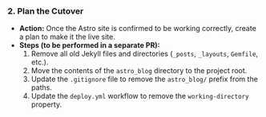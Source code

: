 ### 2. Plan the Cutover

*   **Action:** Once the Astro site is confirmed to be working correctly, create a plan to make it the live site.
*   **Steps (to be performed in a separate PR):**
    1.  Remove all old Jekyll files and directories (`_posts`, `_layouts`, `Gemfile`, etc.).
    2.  Move the contents of the `astro_blog` directory to the project root.
    3.  Update the `.gitignore` file to remove the `astro_blog/` prefix from the paths.
    4.  Update the `deploy.yml` workflow to remove the `working-directory` property.